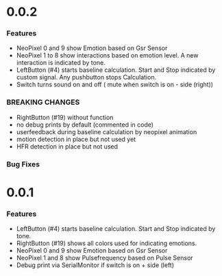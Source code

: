 0.0.2
=====

### Features
- NeoPixel 0 and 9 show Emotion based on Gsr Sensor
- NeoPixel 1 to 8 show interactions based on emotion level. A new interaction is indicated by tone.
- LeftButton (#4) starts baseline calculation. Start and Stop indicated by custom signal. Any pushbutton stops Calculation.
- Switch turns sound on and off ( mute when switch is on - side (right))

### BREAKING CHANGES
- RightButton (#19) without function
- no debug prints by default (commented in code)
- userfeedback during baseline calculation by neopixel animation
- motion detection in place but not used yet
- HFR detection in place but not used

### Bug Fixes

0.0.1
=====

### Features
- LeftButton (#4) starts baseline calculation. Start and Stop indicated by tone.
- RightButton (#19) shows all colors used for indicating emotions.
- NeoPixel 0 and 9 show Emotion based on Gsr Sensor
- NeoPixel 1 and 8 show Pulsefrequency based on Pulse Sensor
- Debug print via SerialMonitor if switch is on + side (left)